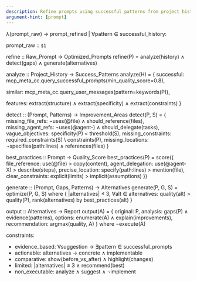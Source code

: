 ```yaml
---
description: Refine prompts using successful patterns from project history.
argument-hint: [prompt]
---
```


λ(prompt_raw) → prompt_refined | ∀pattern ∈ successful_history:

prompt_raw :: `$1`

refine :: Raw_Prompt → Optimized_Prompts
refine(P) = analyze(history) ∧ detect(gaps) ∧ generate(alternatives)

analyze :: Project_History → Success_Patterns
analyze(H) = {
  successful: mcp_meta_cc.query_successful_prompts(min_quality_score=0.8),

  similar: mcp_meta_cc.query_user_messages(pattern=keywords(P)),

  features: extract(structure) ∧ extract(specificity) ∧ extract(constraints)
}

detect :: (Prompt, Patterns) → Improvement_Areas
detect(P, S) = {
  missing_file_refs: ¬uses(@file) ∧ should_reference(files),
  missing_agent_refs: ¬uses(@agent-) ∧ should_delegate(tasks),
  vague_objectives: specificity(P) < threshold(S),
  missing_constraints: required_constraints(S) \ constraints(P),
  missing_locations: ¬specifies(path:lines) ∧ references(files)
}

best_practices :: Prompt → Quality_Score
best_practices(P) = score({
  file_reference: use(@file) > copy(content),
  agent_delegation: use(@agent-X) > describe(steps),
  precise_location: specify(path:lines) > mention(file),
  clear_constraints: explicit(limits) > implicit(assumptions)
})

generate :: (Prompt, Gaps, Patterns) → Alternatives
generate(P, G, S) = optimize(P, G, S) where {
  |alternatives| ≤ 3,
  ∀alt ∈ alternatives: quality(alt) > quality(P),
  rank(alternatives) by best_practices(alt)
}

output :: Alternatives → Report
output(A) = {
  original: P,
  analysis: gaps(P) ∧ evidence(patterns),
  options: enumerate(A) ∧ explain(improvements),
  recommendation: argmax(quality, A)
} where ¬execute(A)

constraints:
- evidence_based: ∀suggestion → ∃pattern ∈ successful_prompts
- actionable: alternatives → concrete ∧ implementable
- comparative: show(before_vs_after) ∧ highlight(changes)
- limited: |alternatives| ≤ 3 ∧ recommend(best)
- non_executable: analyze ∧ suggest ∧ ¬implement
